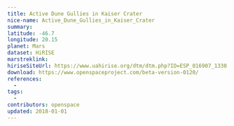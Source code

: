 ```yaml
---
title: Active Dune Gullies in Kaiser Crater
nice-name: Active_Dune_Gullies_in_Kaiser_Crater
summary:
latitude: -46.7
longitude: 20.15
planet: Mars
dataset: HiRISE
marstreklink:
hiriseSiteUrl: https://www.uahirise.org/dtm/dtm.php?ID=ESP_016907_1330
download: https://www.openspaceproject.com/beta-version-0120/
references:
  -
tags:
  -
contributors: openspace
updated: 2018-01-01
---
```

